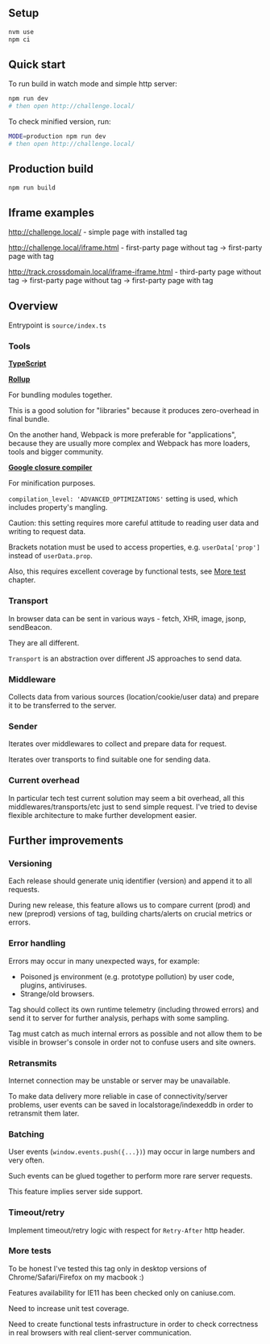 ## Setup

```bash
nvm use
npm ci
```

## Quick start

To run build in watch mode and simple http server:
```bash
npm run dev
# then open http://challenge.local/
```

To check minified version, run:
```bash
MODE=production npm run dev
# then open http://challenge.local/
```

## Production build

```bash
npm run build
```

## Iframe examples

http://challenge.local/ - simple page with installed tag

http://challenge.local/iframe.html - first-party page without tag → first-party page with tag

http://track.crossdomain.local/iframe-iframe.html - third-party page without tag → first-party page without tag → first-party page with tag

## Overview

Entrypoint is `source/index.ts`

### Tools
**[TypeScript](https://www.typescriptlang.org/)**

**[Rollup](https://rollupjs.org/)**

For bundling modules together.

This is a good solution for "libraries" because it produces zero-overhead in final bundle.

On the another hand, Webpack is more preferable for "applications", because they are usually more complex and Webpack has more loaders, tools and bigger community.

**[Google closure compiler](https://github.com/google/closure-compiler)**

For minification purposes.

`compilation_level: 'ADVANCED_OPTIMIZATIONS'` setting is used, which includes property's mangling.

Caution: this setting requires more careful attitude to reading user data and writing to request data.

Brackets notation must be used to access properties, e.g. `userData['prop']` instead of `userData.prop`.

Also, this requires excellent coverage by functional tests, see [More test](#more-tests) chapter.

### Transport
In browser data can be sent in various ways - fetch, XHR, image, jsonp, sendBeacon.

They are all different.

`Transport` is an abstraction over different JS approaches to send data.

### Middleware
Collects data from various sources (location/cookie/user data) and prepare it to be transferred to the server.

### Sender
Iterates over middlewares to collect and prepare data for request.

Iterates over transports to find suitable one for sending data.

### Current overhead
In particular tech test current solution may seem a bit overhead, all this middlewares/transports/etc just to send simple request.
I've tried to devise flexible architecture to make further development easier.

## Further improvements

### Versioning
Each release should generate uniq identifier (version) and append it to all requests.

During new release, this feature allows us to compare current (prod) and new (preprod) versions of tag, building charts/alerts on crucial metrics or errors.

### Error handling
Errors may occur in many unexpected ways, for example:
- Poisoned js environment (e.g. prototype pollution) by user code, plugins, antiviruses.
- Strange/old browsers.

Tag should collect its own runtime telemetry (including throwed errors) and send it to server for further analysis, perhaps with some sampling.

Tag must catch as much internal errors as possible and not allow them to be visible in browser's console in order not to confuse users and site owners.

### Retransmits
Internet connection may be unstable or server may be unavailable.

To make data delivery more reliable in case of connectivity/server problems, user events can be saved in localstorage/indexeddb in order to retransmit them later. 

### Batching
User events (`window.events.push({...})`) may occur in large numbers and very often.

Such events can be glued together to perform more rare server requests.

This feature implies server side support. 

### Timeout/retry
Implement timeout/retry logic with respect for `Retry-After` http header.

### More tests
To be honest I've tested this tag only in desktop versions of Chrome/Safari/Firefox on my macbook :)

Features availability for IE11 has been checked only on caniuse.com.

Need to increase unit test coverage.

Need to create functional tests infrastructure in order to check correctness in real browsers with real client-server communication.
